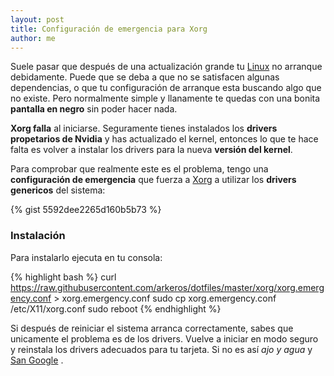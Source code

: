 ```yaml
---
layout: post
title: Configuración de emergencia para Xorg
author: me
---
```


Suele pasar que después de una actualización grande tu [Linux](https://es.wikipedia.org/wiki/GNU/Linux) no arranque debidamente. Puede que se deba a que no se satisfacen algunas dependencias, o que tu configuración de arranque esta buscando algo que no existe. Pero normalmente simple y llanamente te quedas con una bonita **pantalla en negro** sin poder hacer nada.

**Xorg falla** al iniciarse. Seguramente tienes instalados los **drivers propetarios de Nvidia** y has actualizado el kernel, entonces lo que te hace falta es volver a instalar los drivers para la nueva **versión del kernel**. 

Para comprobar que realmente este es el problema, tengo una **configuración de emergencia** que fuerza a [Xorg](https://wiki.archlinux.org/index.php/Xorg_(Español)) a utilizar los **drivers genericos** del sistema:

{% gist 5592dee2265d160b5b73  %}

### Instalación

Para instalarlo ejecuta en tu consola:

{% highlight bash %}
curl https://raw.githubusercontent.com/arkeros/dotfiles/master/xorg/xorg.emergency.conf > xorg.emergency.conf
sudo cp xorg.emergency.conf /etc/X11/xorg.conf
sudo reboot
{% endhighlight %}

Si después de reiniciar el sistema arranca correctamente, sabes que unicamente el problema es de los drivers. Vuelve a iniciar en modo seguro y reinstala los drivers adecuados para tu tarjeta. Si no es así *ajo y agua* y [San Google](http://google.com) .
